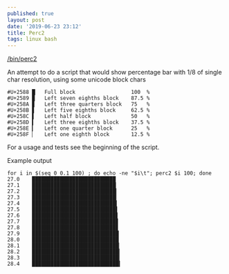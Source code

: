 ```yaml
---
published: true
layout: post
date: '2019-06-23 23:12'
title: Perc2
tags: linux bash 
---
```

[/bin/perc2](https://raw.githubusercontent.com/brontosaurusrex/stretchbang/master/bin/perc2)

An attempt to do a script that would show percentage bar with 1/8 of single char resolution, using some unicode block chars

    #U+2588	█	Full block                  100  %
    #U+2589	▉	Left seven eighths block    87.5 %
    #U+258A	▊	Left three quarters block   75   %
    #U+258B	▋	Left five eighths block     62.5 %  
    #U+258C	▌	Left half block             50   %
    #U+258D	▍	Left three eighths block    37.5 %
    #U+258E	▎	Left one quarter block      25   %
    #U+258F	▏	Left one eighth block       12.5 %

For a usage and tests see the beginning of the script.

Example output

    for i in $(seq 0 0.1 100) ; do echo -ne "$i\t"; perc2 $i 100; done
    27.0	███████████████████████████
    27.1	███████████████████████████▏
    27.2	███████████████████████████▎
    27.3	███████████████████████████▎
    27.4	███████████████████████████▍
    27.5	███████████████████████████▌
    27.6	███████████████████████████▋
    27.7	███████████████████████████▊
    27.8	███████████████████████████▊
    27.9	████████████████████████████
    28.0	████████████████████████████
    28.1	████████████████████████████▏
    28.2	████████████████████████████▎
    28.3	████████████████████████████▎
    28.4	████████████████████████████▍
